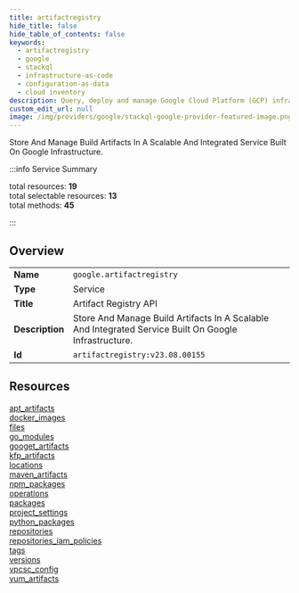 ```yaml
---
title: artifactregistry
hide_title: false
hide_table_of_contents: false
keywords:
  - artifactregistry
  - google
  - stackql
  - infrastructure-as-code
  - configuration-as-data
  - cloud inventory
description: Query, deploy and manage Google Cloud Platform (GCP) infrastructure and resources using SQL
custom_edit_url: null
image: /img/providers/google/stackql-google-provider-featured-image.png
---
```

Store And Manage Build Artifacts In A Scalable And Integrated Service Built On Google Infrastructure.  
    
:::info Service Summary

<div class="row">
<div class="providerDocColumn">
<span>total resources:&nbsp;<b>19</b></span><br />
<span>total selectable resources:&nbsp;<b>13</b></span><br />
<span>total methods:&nbsp;<b>45</b></span><br />
</div>
</div>

:::

## Overview
<table><tbody>
<tr><td><b>Name</b></td><td><code>google.artifactregistry</code></td></tr>
<tr><td><b>Type</b></td><td>Service</td></tr>
<tr><td><b>Title</b></td><td>Artifact Registry API</td></tr>
<tr><td><b>Description</b></td><td>Store And Manage Build Artifacts In A Scalable And Integrated Service Built On Google Infrastructure.</td></tr>
<tr><td><b>Id</b></td><td><code>artifactregistry:v23.08.00155</code></td></tr>
</tbody></table>

## Resources
<div class="row">
<div class="providerDocColumn">
<a href="/providers/google/artifactregistry/apt_artifacts/">apt_artifacts</a><br />
<a href="/providers/google/artifactregistry/docker_images/">docker_images</a><br />
<a href="/providers/google/artifactregistry/files/">files</a><br />
<a href="/providers/google/artifactregistry/go_modules/">go_modules</a><br />
<a href="/providers/google/artifactregistry/googet_artifacts/">googet_artifacts</a><br />
<a href="/providers/google/artifactregistry/kfp_artifacts/">kfp_artifacts</a><br />
<a href="/providers/google/artifactregistry/locations/">locations</a><br />
<a href="/providers/google/artifactregistry/maven_artifacts/">maven_artifacts</a><br />
<a href="/providers/google/artifactregistry/npm_packages/">npm_packages</a><br />
<a href="/providers/google/artifactregistry/operations/">operations</a><br />
</div>
<div class="providerDocColumn">
<a href="/providers/google/artifactregistry/packages/">packages</a><br />
<a href="/providers/google/artifactregistry/project_settings/">project_settings</a><br />
<a href="/providers/google/artifactregistry/python_packages/">python_packages</a><br />
<a href="/providers/google/artifactregistry/repositories/">repositories</a><br />
<a href="/providers/google/artifactregistry/repositories_iam_policies/">repositories_iam_policies</a><br />
<a href="/providers/google/artifactregistry/tags/">tags</a><br />
<a href="/providers/google/artifactregistry/versions/">versions</a><br />
<a href="/providers/google/artifactregistry/vpcsc_config/">vpcsc_config</a><br />
<a href="/providers/google/artifactregistry/yum_artifacts/">yum_artifacts</a><br />
</div>
</div>
